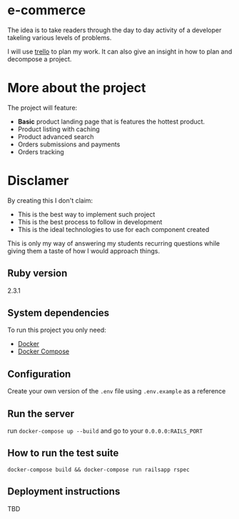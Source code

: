 # e-commerce
The idea is to take readers through the day to day activity of a developer takeling various levels of problems.

I will use [trello](https://trello.com/b/QCZMwrnv/e-commerce) to plan my work. It can also give an insight in how to plan and decompose a project.

# More about the project

The project will feature:
- **Basic** product landing page that is features the hottest product.
- Product listing with caching
- Product advanced search
- Orders submissions and payments
- Orders tracking

# Disclamer

By creating this I don't claim:
- This is the best way to implement such project
- This is the best process to follow in development
- This is the ideal technologies to use for each component created

This is only my way of answering my students recurring questions while giving them a taste of how I would approach things.


## Ruby version
  2.3.1

## System dependencies

To run this project you only need:
- [Docker](https://docs.docker.com/engine/installation/)
- [Docker Compose](https://docs.docker.com/compose/install/)

## Configuration

Create your own version of the `.env` file using `.env.example` as a reference

## Run the server

run `docker-compose up --build` and go to your `0.0.0.0:RAILS_PORT`

## How to run the test suite

`docker-compose build && docker-compose run railsapp rspec`

## Deployment instructions

TBD
